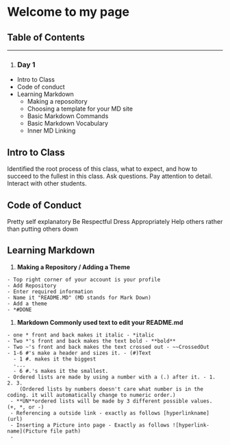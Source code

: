 # Welcome to my page

## Table of Contents
--------------------
1. ### **Day 1** 
  - Intro to Class
  - Code of conduct
  - Learning Markdown
    - Making a reposoitory
    - Choosing a template for your MD site
    - Basic Markdown Commands
    - Basic Markdown Vocabulary
    - Inner MD Linking


## **Intro to Class**
Identified the root process of this class, what to expect, and how to succeed to the fullest in this class. 
Ask questions. 
Pay attention to detail.
Interact with other students.

## **Code of Conduct**
Pretty self explanatory 
Be Respectful 
Dress Appropriately 
Help others rather than putting others down

## Learning Markdown

  1. **Making a Repository / Adding a Theme**
    
    - Top right corner of your account is your profile
    - Add Repository
    - Enter required information
    - Name it "README.MD" (MD stands for Mark Down)
    - Add a theme
    - *#DONE
    
  1. **Markdown Commonly used text to edit your README.md**
    
    - one * front and back makes it italic - *italic
    - Two *'s front and back makes the text bold - **bold**
    - Two ~'s front and back makes the text crossed out - ~~CrossedOut
    - 1-6 #'s make a header and sizes it. - (#)Text 
      - 1 #. makes it the biggest
      -...
      - 6 #.'s makes it the smallest.
    - Ordered lists are made by using a number with a (.) after it. - 1. 2. 3. 
        (Ordered lists by numbers doesn't care what number is in the coding. it will automatically change to numeric order.)
     - **UN**ordered lists will be made by 3 different possible values. (+, *, or -)
     - Referencing a outside link - exactly as follows [hyperlinkname](url) 
     - Inserting a Picture into page - Exactly as follows ![hyperlink-name](Picture file path)
     - 
    
